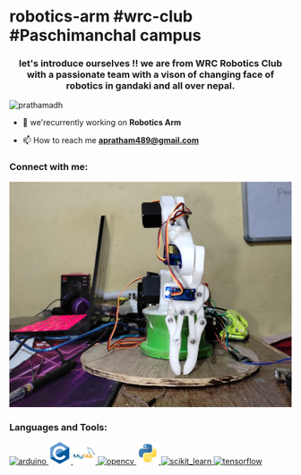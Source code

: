 # robotics-arm #wrc-club #Paschimanchal campus

<h3 align="center">let's introduce ourselves !!
we are from WRC Robotics Club with a passionate team with a vison of changing face of robotics in gandaki and all over nepal.</h3>

<p align="left"> <img src="https://komarev.com/ghpvc/?username=prathamadh&label=Profile%20views&color=0e75b6&style=flat" alt="prathamadh" /> </p>

- 🔭 we'recurrently working on **Robotics Arm**

- 📫 How to reach me **apratham489@gmail.com**

<h3 align="left">Connect with me:</h3>
<p align="left">
</p>
<img src="https://github.com/WRCRoboticsClub/robotics-arm/blob/newcircutary/Untitled%20Folder/IMG_20230105_213618_2.jpg" alt="ROBOTIC arm image">

<h3 align="left">Languages and Tools:</h3>
<p align="left"> <a href="https://www.arduino.cc/" target="_blank" rel="noreferrer"> <img src="https://cdn.worldvectorlogo.com/logos/arduino-1.svg" alt="arduino" width="40" height="40"/> </a> <a href="https://www.cprogramming.com/" target="_blank" rel="noreferrer"> <img src="https://raw.githubusercontent.com/devicons/devicon/master/icons/c/c-original.svg" alt="c" width="40" height="40"/> </a> <a href="https://www.mysql.com/" target="_blank" rel="noreferrer"> <img src="https://raw.githubusercontent.com/devicons/devicon/master/icons/mysql/mysql-original-wordmark.svg" alt="mysql" width="40" height="40"/> </a> <a href="https://opencv.org/" target="_blank" rel="noreferrer"> <img src="https://www.vectorlogo.zone/logos/opencv/opencv-icon.svg" alt="opencv" width="40" height="40"/> </a> <a href="https://www.python.org" target="_blank" rel="noreferrer"> <img src="https://raw.githubusercontent.com/devicons/devicon/master/icons/python/python-original.svg" alt="python" width="40" height="40"/> </a> <a href="https://scikit-learn.org/" target="_blank" rel="noreferrer"> <img src="https://upload.wikimedia.org/wikipedia/commons/0/05/Scikit_learn_logo_small.svg" alt="scikit_learn" width="40" height="40"/> </a> <a href="https://www.tensorflow.org" target="_blank" rel="noreferrer"> <img src="https://www.vectorlogo.zone/logos/tensorflow/tensorflow-icon.svg" alt="tensorflow" width="40" height="40"/> </a> </p>

